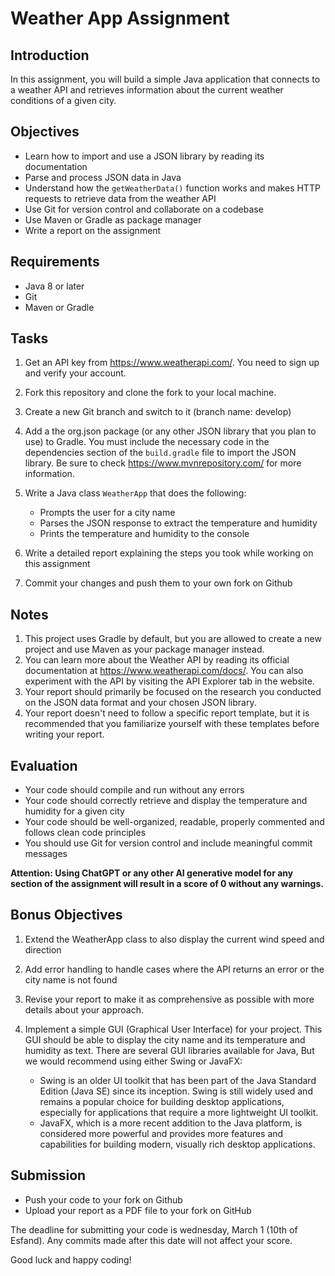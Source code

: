 # Weather App Assignment

## Introduction
In this assignment, you will build a simple Java application that connects to a weather API and retrieves information about the current weather conditions of a given city.

## Objectives
- Learn how to import and use a JSON library by reading its documentation
- Parse and process JSON data in Java
- Understand how the `getWeatherData()` function works and makes HTTP requests to retrieve data from the weather API
- Use Git for version control and collaborate on a codebase
- Use Maven or Gradle as package manager
- Write a report on the assignment

## Requirements
- Java 8 or later
- Git
- Maven or Gradle

## Tasks
1. Get an API key from https://www.weatherapi.com/. You need to sign up and verify your account.
2. Fork this repository and clone the fork to your local machine.
3. Create a new Git branch and switch to it (branch name: develop)
4. Add a the org.json package (or any other JSON library that you plan to use) to Gradle. You must include the necessary code in the dependencies section of the `build.gradle` file to import the JSON library. Be sure to check https://www.mvnrepository.com/ for more information.

5. Write a Java class `WeatherApp` that does the following:
    - Prompts the user for a city name
    - Parses the JSON response to extract the temperature and humidity
    - Prints the temperature and humidity to the console

6. Write a detailed report explaining the steps you took while working on this assignment
7. Commit your changes and push them to your own fork on Github

## Notes
1. This project uses Gradle by default, but you are allowed to create a new project and use Maven as your package manager instead.
2. You can learn more about the Weather API by reading its official documentation at https://www.weatherapi.com/docs/. You can also experiment with the API by visiting the API Explorer tab in the website.
3. Your report should primarily be focused on the research you conducted on the JSON data format and your chosen JSON library.
4. Your report doesn't need to follow a specific report template, but it is recommended that you familiarize yourself with these templates before writing your report.

## Evaluation
- Your code should compile and run without any errors
- Your code should correctly retrieve and display the temperature and humidity for a given city
- Your code should be well-organized, readable, properly commented and follows clean code principles
- You should use Git for version control and include meaningful commit messages

**Attention: Using ChatGPT or any other AI generative model for any section of the assignment will result in a score of 0 without any warnings.**

## Bonus Objectives
1. Extend the WeatherApp class to also display the current wind speed and direction
2. Add error handling to handle cases where the API returns an error or the city name is not found
3. Revise your report to make it as comprehensive as possible with more details about your approach. 
4. Implement a simple GUI (Graphical User Interface) for your project. This GUI should be able to display the city name and its temperature and humidity as text. There are several GUI libraries available for Java, But we would recommend using either Swing or JavaFX:

    - Swing is an older UI toolkit that has been part of the Java Standard Edition (Java SE) since its inception. Swing is still widely used and remains a popular choice for building desktop applications, especially for applications that require a more lightweight UI toolkit.
    - JavaFX, which is a more recent addition to the Java platform, is considered more powerful and provides more features and capabilities for building modern, visually rich desktop applications.

## Submission
- Push your code to your fork on Github
- Upload your report as a PDF file to your fork on GitHub

The deadline for submitting your code is wednesday, March 1 (10th of Esfand). Any commits made after this date will not affect your score.

Good luck and happy coding!
